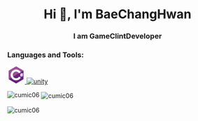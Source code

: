 <h1 align="center">Hi 👋, I'm BaeChangHwan</h1>
<h3 align="center">I am GameClintDeveloper</h3>

<p align="left">
</p>

<h3 align="left">Languages and Tools:</h3>
<p align="left"> <a href="https://www.w3schools.com/cs/" target="_blank" rel="noreferrer"> <img src="https://raw.githubusercontent.com/devicons/devicon/master/icons/csharp/csharp-original.svg" alt="csharp" width="40" height="40"/> </a> <a href="https://unity.com/" target="_blank" rel="noreferrer"> <img src="[https://i.namu.wiki/i/1ww5VlNvVI7DQgMAJ10R2jZl1tZYLmmOgDuSXLaqrFyBh_MJ9qfxIvhThb5W8ZkD2hHlFAOF_r0KrW7kVWg9I1pbKN-AZKdpuHkDPuMjASQm90_sPLr7cDIOUJVFY3qNCQr6whODFiAoxyUsLtNpAQ.svg](https://blog-api.unity.com/sites/default/files/2021-10/Unity-LogotypeIcon_Short_v6_0.gif)" alt="unity" width="120" height="40"/> </a> </p>

<p><img align="left" src="https://github-readme-stats.vercel.app/api/top-langs?username=cumic06&show_icons=true&locale=en&layout=compact" alt="cumic06" /></p>

<p>&nbsp;<img align="center" src="https://github-readme-stats.vercel.app/api?username=cumic06&show_icons=true&locale=en" alt="cumic06" /></p>

<p><img align="center" src="https://github-readme-streak-stats.herokuapp.com/?user=cumic06&" alt="cumic06" /></p>
